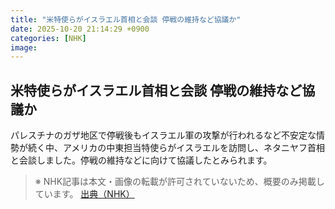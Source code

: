 ```yaml
---
title: "米特使らがイスラエル首相と会談 停戦の維持など協議か"
date: 2025-10-20 21:14:29 +0900
categories: [NHK]
image: 
---
```

## 米特使らがイスラエル首相と会談 停戦の維持など協議か

パレスチナのガザ地区で停戦後もイスラエル軍の攻撃が行われるなど不安定な情勢が続く中、アメリカの中東担当特使らがイスラエルを訪問し、ネタニヤフ首相と会談しました。停戦の維持などに向けて協議したとみられます。

> ※ NHK記事は本文・画像の転載が許可されていないため、概要のみ掲載しています。
[出典（NHK）](http://www3.nhk.or.jp/news/html/20251021/k10014954111000.html)
